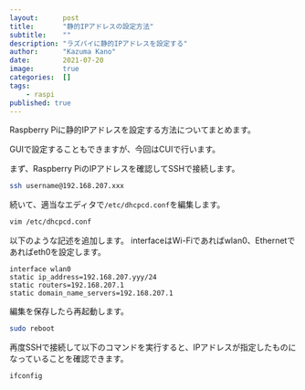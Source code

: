 ```yaml
---
layout:      post
title:       "静的IPアドレスの設定方法"
subtitle:    ""
description: "ラズパイに静的IPアドレスを設定する"
author:      "Kazuma Kano"
date:        2021-07-20
image:       true
categories:  []
tags:
    - raspi
published: true
---
```


Raspberry Piに静的IPアドレスを設定する方法についてまとめます。

GUIで設定することもできますが、今回はCUIで行います。

まず、Raspberry PiのIPアドレスを確認してSSHで接続します。
```sh
ssh username@192.168.207.xxx
```

続いて、適当なエディタで`/etc/dhcpcd.conf`を編集します。
```sh
vim /etc/dhcpcd.conf
```

以下のような記述を追加します。
interfaceはWi-Fiであればwlan0、Ethernetであればeth0を設定します。
```
interface wlan0
static ip_address=192.168.207.yyy/24
static routers=192.168.207.1
static domain_name_servers=192.168.207.1
```

編集を保存したら再起動します。
```sh
sudo reboot
```

再度SSHで接続して以下のコマンドを実行すると、IPアドレスが指定したものになっていることを確認できます。
```sh
ifconfig
```
